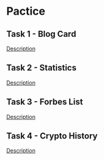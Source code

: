 # Pactice

## Task 1 - Blog Card
[Description](./task%231.md)

## Task 2 - Statistics
[Description](./task%232.md)

## Task 3 - Forbes List
[Description](./task%233.md)

## Task 4 - Crypto History
[Description](./task%234.md)
